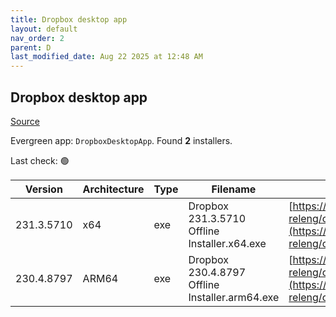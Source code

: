 ```yaml
---
title: Dropbox desktop app
layout: default
nav_order: 2
parent: D
last_modified_date: Aug 22 2025 at 12:48 AM
---
```


## Dropbox desktop app

[Source](https://www.dropbox.com/desktop)

Evergreen app: `DropboxDesktopApp`. Found **2** installers.

Last check: 🟢

| Version    | Architecture | Type | Filename                                       | URI                                                                                                                                                                                                            |
| ---------- | ------------ | ---- | ---------------------------------------------- | -------------------------------------------------------------------------------------------------------------------------------------------------------------------------------------------------------------- |
| 231.3.5710 | x64          | exe  | Dropbox 231.3.5710 Offline Installer.x64.exe   | [https://edge.dropboxstatic.com/dbx-releng/client/Dropbox%20231.3.5710%20Offline%20Installer.x64.exe](https://edge.dropboxstatic.com/dbx-releng/client/Dropbox%20231.3.5710%20Offline%20Installer.x64.exe)     |
| 230.4.8797 | ARM64        | exe  | Dropbox 230.4.8797 Offline Installer.arm64.exe | [https://edge.dropboxstatic.com/dbx-releng/client/Dropbox%20230.4.8797%20Offline%20Installer.arm64.exe](https://edge.dropboxstatic.com/dbx-releng/client/Dropbox%20230.4.8797%20Offline%20Installer.arm64.exe) |
